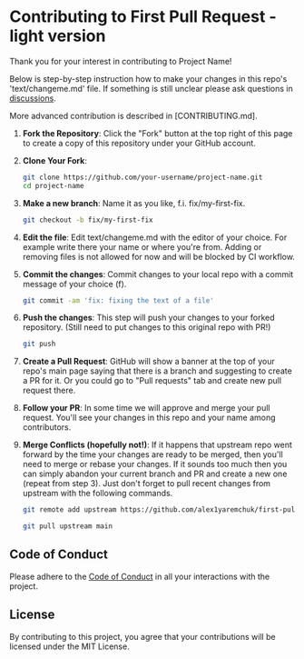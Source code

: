 # Contributing to First Pull Request - light version

Thank you for your interest in contributing to Project Name!

Below is step-by-step instruction how to make your changes in this repo's 'text/changeme.md' file. 
If something is still unclear please ask questions in [discussions](https://github.com/alex1yaremchuk/first-pull-request/discussions). 

More advanced contribution is described in [CONTRIBUTING.md].

1. **Fork the Repository**: Click the "Fork" button at the top right of this page to create a copy of this repository under your GitHub account.

2. **Clone Your Fork**:
    ```sh
    git clone https://github.com/your-username/project-name.git
    cd project-name
    ```

3. **Make a new branch**: Name it as you like, f.i. fix/my-first-fix.
    ```sh
    git checkout -b fix/my-first-fix
    ```

4. **Edit the file**: Edit text/changeme.md with the editor of your choice. For example write there your name or where you're from.
Adding or removing files is not allowed for now and will be blocked by CI workflow.

5. **Commit the changes**: Commit changes to your local repo with a commit message of your choice (f).

    ```sh
    git commit -am 'fix: fixing the text of a file'
    ```
6. **Push the changes**: This step will push your changes to your forked repository.
(Still need to put changes to this original repo with PR!)

    ```sh
    git push
    ```
7. **Create a Pull Request**: GitHub will show a banner at the top of your repo's main page saying that there is a branch and suggesting to create a PR for it.
Or you could go to "Pull requests" tab and create new pull request there.

8. **Follow your PR**: In some time we will approve and merge your pull request.
You'll see your changes in this repo and your name among contributors.

9. **Merge Conflicts (hopefully not!)**: If it happens that upstream repo went forward by the time your changes are ready to be merged, then you'll need to merge or rebase your changes. 
If it sounds too much then you can simply abandon your current branch and PR and create a new one (repeat from step 3).
Just don't forget to pull recent changes from upstream with the following commands. 

    ```sh
    git remote add upstream https://github.com/alex1yaremchuk/first-pull-request.git

    git pull upstream main
    ```
## Code of Conduct

Please adhere to the [Code of Conduct](CODE_OF_CONDUCT.md) in all your interactions with the project.

## License

By contributing to this project, you agree that your contributions will be licensed under the MIT License.

